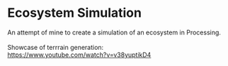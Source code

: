 # Ecosystem Simulation
An attempt of mine to create a simulation of an ecosystem in Processing. 
<br><br>
Showcase of terrrain generation:
<br>https://www.youtube.com/watch?v=v38yuptikD4
